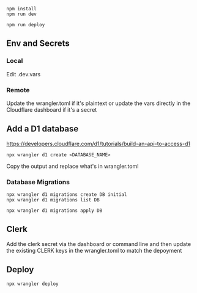 ```
npm install
npm run dev
```

```
npm run deploy
```

## Env and Secrets


### Local

Edit .dev.vars

### Remote

Update the wrangler.toml if it's plaintext or update the vars directly in the Cloudflare dashboard if it's a secret

## Add a D1 database

https://developers.cloudflare.com/d1/tutorials/build-an-api-to-access-d1

```
npx wrangler d1 create <DATABASE_NAME>
```

Copy the output and replace what's in wrangler.toml

### Database Migrations

```
npx wrangler d1 migrations create DB initial
npx wrangler d1 migrations list DB
```

```
npx wrangler d1 migrations apply DB
```

## Clerk
Add the clerk secret via the dashboard or command line and then update the existing CLERK keys
in the wrangler.toml to match the depoyment

## Deploy

```
npx wrangler deploy
```